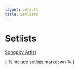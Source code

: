 ```yaml
---
layout: default
title: Setlists
---
```


<h1>Setlists</h1>

[Songs by Artist](/pages/songs_by_artist.html)

{ % include setlists.markdown % }